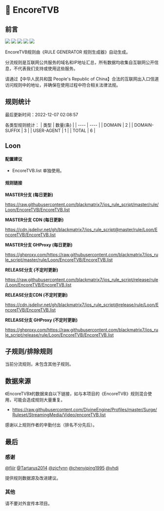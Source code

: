 # 🧸 EncoreTVB

## 前言

![](https://shields.io/badge/-移除重复规则-ff69b4) ![](https://shields.io/badge/-DOMAIN与DOMAIN--SUFFIX合并-green) ![](https://shields.io/badge/-DOMAIN--SUFFIX间合并-critical) ![](https://shields.io/badge/-DOMAIN--SUFFIX与DOMAIN--KEYWORD合并-blue) ![](https://shields.io/badge/-IP--CIDR(6)合并-blueviolet) 

EncoreTVB规则由《RULE GENERATOR 规则生成器》自动生成。

分流规则是互联网公共服务的域名和IP地址汇总，所有数据均收集自互联网公开信息，不代表我们支持或使用这些服务。

请通过【中华人民共和国 People's Republic of China】合法的互联网出入口信道访问规则中的地址，并确保在使用过程中符合相关法律法规。

## 规则统计

最后更新时间：2022-12-07 02:08:57

各类型规则统计：
| 类型 | 数量(条)  | 
| ---- | ----  |
| DOMAIN | 2  | 
| DOMAIN-SUFFIX | 3  | 
| USER-AGENT | 1  | 
| TOTAL | 6  | 


## Loon 

#### 配置建议
- EncoreTVB.list 单独使用。

#### 规则链接
**MASTER分支 (每日更新)**

https://raw.githubusercontent.com/blackmatrix7/ios_rule_script/master/rule/Loon/EncoreTVB/EncoreTVB.list

**MASTER分支 CDN (每日更新)**

https://cdn.jsdelivr.net/gh/blackmatrix7/ios_rule_script@master/rule/Loon/EncoreTVB/EncoreTVB.list

**MASTER分支 GHProxy (每日更新)**

https://ghproxy.com/https://raw.githubusercontent.com/blackmatrix7/ios_rule_script/master/rule/Loon/EncoreTVB/EncoreTVB.list

**RELEASE分支 (不定时更新)**

https://raw.githubusercontent.com/blackmatrix7/ios_rule_script/release/rule/Loon/EncoreTVB/EncoreTVB.list

**RELEASE分支CDN (不定时更新)**

https://cdn.jsdelivr.net/gh/blackmatrix7/ios_rule_script@release/rule/Loon/EncoreTVB/EncoreTVB.list

**RELEASE分支 GHProxy (不定时更新)**

https://ghproxy.com/https://raw.githubusercontent.com/blackmatrix7/ios_rule_script/release/rule/Loon/EncoreTVB/EncoreTVB.list

## 子规则/排除规则


当前分流规则，未包含其他子规则。

## 数据来源

《EncoreTVB》的数据来自以下链接，如与本项目的《EncoreTVB》规则混合使用，可能会造成规则大量重复。

- https://raw.githubusercontent.com/DivineEngine/Profiles/master/Surge/Ruleset/StreamingMedia/Video/encoreTVB.list


感谢以上规则作者的辛勤付出（排名不分先后）。

## 最后

### 感谢

[@fiiir](https://github.com/fiiir) [@Tartarus2014](https://github.com/Tartarus2014) [@zjcfynn](https://github.com/zjcfynn) [@chenyiping1995](https://github.com/chenyiping1995) [@vhdj](https://github.com/vhdj)

提供规则数据源及改进建议。

### 其他

请不要对外宣传本项目。